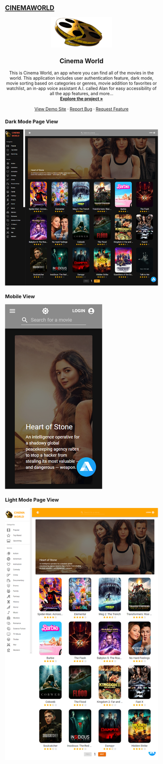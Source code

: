 ## [CINEMAWORLD](https://cinemaworldmovies.netlify.app/)

<div align="center">
  <a href="https://github.com/Erudite885/cinema-world">
    <img src='./src/assets/images/ultimateLogo.png' alt='test' width="200" height="100" />
  </a>

   <h2 align="center">Cinema World</h2>

  <p align="center">
    This is Cinema World, an app where you can find all of the movies in the world. This application includes user authentication feature, dark mode, movie sorting based on categories or genres, movie addition to favorites or watchlist, an in-app voice assistant A.I. called Alan for easy accessibility of all the app features, and more... 
    <br />
    <a href="https://github.com/Erudite885/cinema-world"><strong>Explore the project »</strong></a>
    <br />
    <br />
    <a href="https://cinemaworldmovies.netlify.app/">View Demo Site</a>
    ·
    <a href="https://github.com/Erudite885/cinema-world/issues">Report Bug</a>
    ·
    <a href="https://github.com/Erudite885/cinema-world/issues">Request Feature</a>
  </p>
</div>





### **Dark Mode Page View**

![darkfull](./src/assets/images/CinemaWorld-darkfull.png)

###  **Mobile View**
![mobile](./src/assets/images/CinemaWorld-mobile.png)

### **Light Mode Page View**

![lightfull](./src/assets/images/CinemaWorld-lightfull.png)
